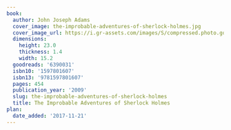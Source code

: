 ```yaml
---
book:
  author: John Joseph Adams
  cover_image: the-improbable-adventures-of-sherlock-holmes.jpg
  cover_image_url: https://i.gr-assets.com/images/S/compressed.photo.goodreads.com/books/1391343317l/6390031._SX98_.jpg
  dimensions:
    height: 23.0
    thickness: 1.4
    width: 15.2
  goodreads: '6390031'
  isbn10: '1597801607'
  isbn13: '9781597801607'
  pages: 454
  publication_year: '2009'
  slug: the-improbable-adventures-of-sherlock-holmes
  title: The Improbable Adventures of Sherlock Holmes
plan:
  date_added: '2017-11-21'
---
```

